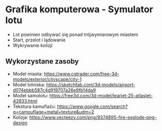 # Grafika komputerowa - Symulator lotu
* Lot powinien odbywać się ponad trójwymiarowym miastem
* Start, przelot i lądowanie
* Wykrywanie kolizji

## Wykorzystane zasoby
* Model miasta: https://www.cgtrader.com/free-3d-models/exterior/cityscape/city-1
* Model lotniska: https://sketchfab.com/3d-models/airport-d074ebbb587c4d919707a26e9fb14da9
* Model samolotu: https://free3d.com/3d-model/learjet-25-atlasjet-42833.html
* Tekstura kamuflażu: https://www.google.com/search?q=camouflage+metal+texture&udm=2
* Kolizja: https://www.vecteezy.com/png/9374895-fire-explode-png-design
